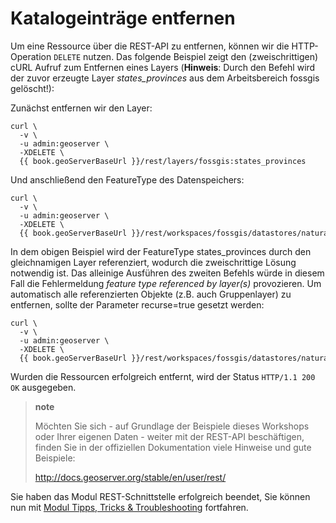 Katalogeinträge entfernen
=========================

Um eine Ressource über die REST-API zu entfernen, können wir die HTTP-Operation
`DELETE` nutzen. Das folgende Beispiel zeigt den (zweischrittigen) cURL Aufruf
zum Entfernen eines Layers (**Hinweis**: Durch den Befehl wird der zuvor erzeugte
    Layer *states\_provinces* aus dem Arbeitsbereich fossgis gelöscht!):

Zunächst entfernen wir den Layer:

<pre><xmp style="margin:0; font-size: .85em;">curl \
  -v \
  -u admin:geoserver \
  -XDELETE \
  {{ book.geoServerBaseUrl }}/rest/layers/fossgis:states_provinces
</xmp></pre>

Und anschließend den FeatureType des Datenspeichers:

<pre><xmp style="margin:0; font-size: .85em;">curl \
  -v \
  -u admin:geoserver \
  -XDELETE \
  {{ book.geoServerBaseUrl }}/rest/workspaces/fossgis/datastores/natural_earth/featuretypes/states_provinces
</xmp></pre>

In dem obigen Beispiel wird der FeatureType states\_provinces durch den gleichnamigen
Layer referenziert, wodurch die zweischrittige Lösung notwendig ist. Das alleinige
Ausführen des zweiten Befehls würde in diesem Fall die Fehlermeldung *feature type
referenced by layer(s)* provozieren. Um automatisch alle referenzierten Objekte
(z.B. auch Gruppenlayer) zu entfernen, sollte der Parameter recurse=true gesetzt werden:

<pre><xmp style="margin:0; font-size: .85em;">curl \
  -v \
  -u admin:geoserver \
  -XDELETE \
  {{ book.geoServerBaseUrl }}/rest/workspaces/fossgis/datastores/natural_earth/featuretypes/states_provinces?recurse=true
</xmp></pre>

Wurden die Ressourcen erfolgreich entfernt, wird der Status `HTTP/1.1 200 OK` ausgegeben.

> **note**
>
> Möchten Sie sich - auf Grundlage der Beispiele dieses Workshops oder Ihrer eigenen Daten - weiter mit der REST-API beschäftigen, finden Sie in der offiziellen Dokumentation viele Hinweise und gute Beispiele:
>
> [<http://docs.geoserver.org/stable/en/user/rest/>](http://docs.geoserver.org/stable/en/user/rest/)

Sie haben das Modul REST-Schnittstelle erfolgreich beendet, Sie können
nun mit [Modul Tipps, Tricks & Troubleshooting](../troubleshooting/README.md) fortfahren.
